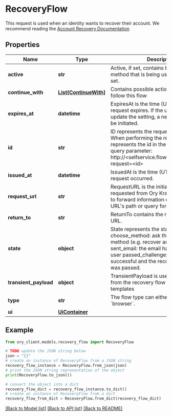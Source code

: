 # RecoveryFlow

This request is used when an identity wants to recover their account.  We recommend reading the [Account Recovery Documentation](../self-service/flows/password-reset-account-recovery)

## Properties

Name | Type | Description | Notes
------------ | ------------- | ------------- | -------------
**active** | **str** | Active, if set, contains the recovery method that is being used. It is initially not set. | [optional] 
**continue_with** | [**List[ContinueWith]**](ContinueWith.md) | Contains possible actions that could follow this flow | [optional] 
**expires_at** | **datetime** | ExpiresAt is the time (UTC) when the request expires. If the user still wishes to update the setting, a new request has to be initiated. | 
**id** | **str** | ID represents the request&#39;s unique ID. When performing the recovery flow, this represents the id in the recovery ui&#39;s query parameter: http://&lt;selfservice.flows.recovery.ui_url&gt;?request&#x3D;&lt;id&gt; | 
**issued_at** | **datetime** | IssuedAt is the time (UTC) when the request occurred. | 
**request_url** | **str** | RequestURL is the initial URL that was requested from Ory Kratos. It can be used to forward information contained in the URL&#39;s path or query for example. | 
**return_to** | **str** | ReturnTo contains the requested return_to URL. | [optional] 
**state** | **object** | State represents the state of this request:  choose_method: ask the user to choose a method (e.g. recover account via email) sent_email: the email has been sent to the user passed_challenge: the request was successful and the recovery challenge was passed. | 
**transient_payload** | **object** | TransientPayload is used to pass data from the recovery flow to hooks and email templates | [optional] 
**type** | **str** | The flow type can either be &#x60;api&#x60; or &#x60;browser&#x60;. | 
**ui** | [**UiContainer**](UiContainer.md) |  | 

## Example

```python
from ory_client.models.recovery_flow import RecoveryFlow

# TODO update the JSON string below
json = "{}"
# create an instance of RecoveryFlow from a JSON string
recovery_flow_instance = RecoveryFlow.from_json(json)
# print the JSON string representation of the object
print(RecoveryFlow.to_json())

# convert the object into a dict
recovery_flow_dict = recovery_flow_instance.to_dict()
# create an instance of RecoveryFlow from a dict
recovery_flow_from_dict = RecoveryFlow.from_dict(recovery_flow_dict)
```
[[Back to Model list]](../README.md#documentation-for-models) [[Back to API list]](../README.md#documentation-for-api-endpoints) [[Back to README]](../README.md)


